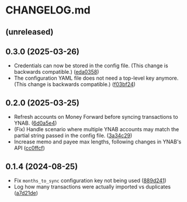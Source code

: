 # CHANGELOG.md

## (unreleased)

## 0.3.0 (2025-03-26)

- Credentials can now be stored in the config file.
  (This change is backwards compatible.)
  ([eda0358](eda03587c39bfbe55d3b83a5d7dce21a61a38d2c))
- The configuration YAML file does not need a top-level key anymore.
  (This change is backwards compatible.)
  ([f03bf24](f03bf24303cd9c89f1147a0071474067f9b0afa8))

## 0.2.0 (2025-03-25)

- Refresh accounts on Money Forward before syncing transactions to YNAB.
  ([6d0a5e4](6d0a5e4288d0b45424485e2396e6399637a14eef))
- (Fix) Handle scenario where multiple YNAB accounts may match the partial string passed in the config file.
  ([3a34c29](3a34c29682228e9b080e2db25ffb48b1a92e8ee2))
- Increase memo and payee max lengths, following changes in YNAB's API
  ([cc0ffcf](cc0ffcf3879efaa748ee31af9c35cb49d94a47c8))

## 0.1.4 (2024-08-25)

- Fix `months_to_sync` configuration key not being used
  ([889d241](889d241ce5a56672e2fd9dac639fc29b78aea168))
- Log how many transactions were actually imported vs duplicates
  ([a7d21de](a7d21de7b26319c362d3dda0119de3167042cc9b))

